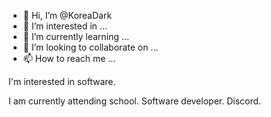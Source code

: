 - 👋 Hi, I’m @KoreaDark
- 👀 I’m interested in ...
- 🌱 I’m currently learning ...
- 💞️ I’m looking to collaborate on ...
- 📫 How to reach me ...

<!---
KoreaDark/KoreaDark is a ✨ special ✨ repository because its `README.md` (this file) appears on your GitHub profile.
You can click the Preview link to take a look at your changes.
---> I'm interested in software.
I am currently attending school.
Software developer.
Discord.
